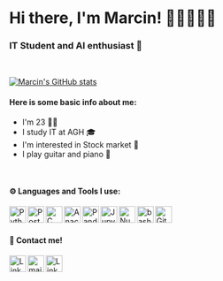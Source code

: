 # Hi there, I'm Marcin! 👋🏼👨🏻‍💻

### IT Student and AI enthusiast 🤖

<br />

[![Marcin's GitHub stats](https://github-readme-stats.vercel.app/api?username=MarcinZ20)](https://github.com/anuraghazra/github-readme-stats)

#### Here is some basic info about me: 
- I'm 23 💪🏼
- I study IT at AGH 🎓 
- I'm interested in Stock market 💱
- I play guitar and piano 🎵

<br/>

#### ⚙️ Languages and Tools I use:
<img alt="Python" width="30px" align="left" src="https://cdn.jsdelivr.net/gh/devicons/devicon/icons/python/python-original.svg" />
<img alt="PostgreSQL" width="30px" align="left" src="https://cdn.jsdelivr.net/gh/devicons/devicon/icons/postgresql/postgresql-original.svg" />
<img alt="C" width="30px" align="left" src="https://cdn.jsdelivr.net/gh/devicons/devicon/icons/c/c-plain.svg" />
<img alt="Anaconda" width="30px" align="left" src="https://cdn.jsdelivr.net/gh/devicons/devicon/icons/anaconda/anaconda-original.svg" />
<img alt="Pandas" width="30px" align="left" src="https://cdn.jsdelivr.net/gh/devicons/devicon/icons/pandas/pandas-original-wordmark.svg" />
<img alt="Jupyter" width="30px" align="left" src="https://cdn.jsdelivr.net/gh/devicons/devicon/icons/jupyter/jupyter-original.svg" />
<img alt="Numpy" width="30px" align="left" src="https://cdn.jsdelivr.net/gh/devicons/devicon/icons/numpy/numpy-original.svg" />
<img alt="bash" width="30px" align="left" src="https://cdn.jsdelivr.net/gh/devicons/devicon/icons/bash/bash-original.svg" />
<img alt="Git" width="30px" align="left" src="https://cdn.jsdelivr.net/gh/devicons/devicon/icons/git/git-original.svg" />

<br/>
<br/>

#### 📧 Contact me!
[<img alt="LinkedIn" width="30px" align="left" src="https://user-images.githubusercontent.com/81770791/163230552-bb7f1650-a108-43ec-a429-5605c0fe05bc.svg">](https://www.linkedin.com/in/marcin-zub-615500237?lipi=urn%3Ali%3Apage%3Ad_flagship3_profile_view_base_contact_details%3B%2F6VeYqaPSbSqdLe0So4Xwg%3D%3D)
[<img alt="mail" width="30px" align="left" src="https://user-images.githubusercontent.com/81770791/163227763-11342b8a-fa00-42c1-b011-d0b7343989b7.svg">](mailto:marcin_zub@outlook.com?subject=[GitHub])
[<img alt="LinkedIn" width="30px" align="left" src="https://user-images.githubusercontent.com/81770791/167316262-857f862f-aeee-46e4-a230-addc40a02e54.svg">](https://www.hackerrank.com/marcin_zub)



